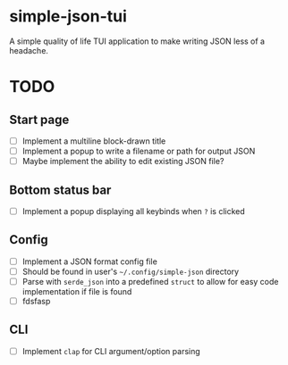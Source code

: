 # simple-json-tui

A simple quality of life TUI application to make writing JSON less of a headache.

# TODO

## Start page

- [ ] Implement a multiline block-drawn title
- [ ] Implement a popup to write a filename or path for output JSON
- [ ] Maybe implement the ability to edit existing JSON file?

## Bottom status bar

- [ ] Implement a popup displaying all keybinds when `?` is clicked

## Config

- [ ] Implement a JSON format config file
- [ ] Should be found in user's `~/.config/simple-json` directory
- [ ] Parse with `serde_json` into a predefined `struct` to allow for easy code implementation if file is found
- [ ] fdsfasp

## CLI

- [ ] Implement `clap` for CLI argument/option parsing
